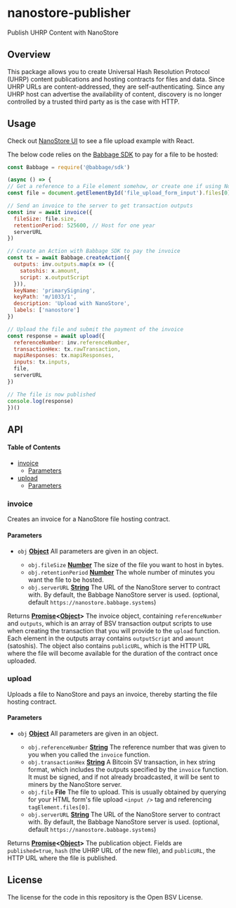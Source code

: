 # nanostore-publisher

Publish UHRP Content with NanoStore

## Overview

This package allows you to create Universal Hash Resolution Protocol (UHRP) content publications and hosting contracts for files and data. Since UHRP URLs are content-addressed, they are self-authenticating. Since any UHRP host can advertise the availability of content, discovery is no longer controlled by a trusted third party as is the case with HTTP.

## Usage

Check out [NanoStore UI](https://github.com/p2ppsr/nanostore-ui) to see a file upload example with React.

The below code relies on the  [Babbage SDK](https://projectbabbage.com/sdk) to pay for a file to be hosted:

```js
const Babbage = require('@babbage/sdk')

(async () => {
// Get a reference to a File element somehow, or create one if using Node
const file = document.getElementById('file_upload_form_input').files[0]

// Send an invoice to the server to get transaction outputs
const inv = await invoice({
  fileSize: file.size,
  retentionPeriod: 525600, // Host for one year
  serverURL
})

// Create an Action with Babbage SDK to pay the invoice
const tx = await Babbage.createAction({
  outputs: inv.outputs.map(x => ({
    satoshis: x.amount,
    script: x.outputScript
  })),
  keyName: 'primarySigning',
  keyPath: 'm/1033/1',
  description: 'Upload with NanoStore',
  labels: ['nanostore']
})

// Upload the file and submit the payment of the invoice
const response = await upload({
  referenceNumber: inv.referenceNumber,
  transactionHex: tx.rawTransaction,
  mapiResponses: tx.mapiResponses,
  inputs: tx.inputs,
  file,
  serverURL
})

// The file is now published
console.log(response)
})()
```

## API

<!-- Generated by documentation.js. Update this documentation by updating the source code. -->

#### Table of Contents

*   [invoice](#invoice)
    *   [Parameters](#parameters)
*   [upload](#upload)
    *   [Parameters](#parameters-1)

### invoice

Creates an invoice for a NanoStore file hosting contract.

#### Parameters

*   `obj` **[Object](https://developer.mozilla.org/docs/Web/JavaScript/Reference/Global_Objects/Object)** All parameters are given in an object.

    *   `obj.fileSize` **[Number](https://developer.mozilla.org/docs/Web/JavaScript/Reference/Global_Objects/Number)** The size of the file you want to host in bytes.
    *   `obj.retentionPeriod` **[Number](https://developer.mozilla.org/docs/Web/JavaScript/Reference/Global_Objects/Number)** The whole number of minutes you want the file to be hosted.
    *   `obj.serverURL` **[String](https://developer.mozilla.org/docs/Web/JavaScript/Reference/Global_Objects/String)** The URL of the NanoStore server to contract with. By default, the Babbage NanoStore server is used. (optional, default `https://nanostore.babbage.systems`)

Returns **[Promise](https://developer.mozilla.org/docs/Web/JavaScript/Reference/Global_Objects/Promise)<[Object](https://developer.mozilla.org/docs/Web/JavaScript/Reference/Global_Objects/Object)>** The invoice object, containing `referenceNumber` and `outputs`, which is an array of BSV transaction output scripts to use when creating the transaction that you will provide to the `upload` function. Each element in the outputs array contains `outputScript` and `amount` (satoshis). The object also contains `publicURL`, which is the HTTP URL where the file will become available for the duration of the contract once uploaded.

### upload

Uploads a file to NanoStore and pays an invoice, thereby starting the file hosting contract.

#### Parameters

*   `obj` **[Object](https://developer.mozilla.org/docs/Web/JavaScript/Reference/Global_Objects/Object)** All parameters are given in an object.

    *   `obj.referenceNumber` **[String](https://developer.mozilla.org/docs/Web/JavaScript/Reference/Global_Objects/String)** The reference number that was given to you when you called the `invoice` function.
    *   `obj.transactionHex` **[String](https://developer.mozilla.org/docs/Web/JavaScript/Reference/Global_Objects/String)** A Bitcoin SV transaction, in hex string format, which includes the outputs specified by the `invoice` function. It must be signed, and if not already broadcasted, it will be sent to miners by the NanoStore server.
    *   `obj.file` **File** The file to upload. This is usually obtained by querying for your HTML form's file upload `<input />` tag and referencing `tagElement.files[0]`.
    *   `obj.serverURL` **[String](https://developer.mozilla.org/docs/Web/JavaScript/Reference/Global_Objects/String)** The URL of the NanoStore server to contract with. By default, the Babbage NanoStore server is used. (optional, default `https://nanostore.babbage.systems`)

Returns **[Promise](https://developer.mozilla.org/docs/Web/JavaScript/Reference/Global_Objects/Promise)<[Object](https://developer.mozilla.org/docs/Web/JavaScript/Reference/Global_Objects/Object)>** The publication object. Fields are `published=true`, `hash` (the UHRP URL of the new file), and `publicURL`, the HTTP URL where the file is published.

## License

The license for the code in this repository is the Open BSV License.
